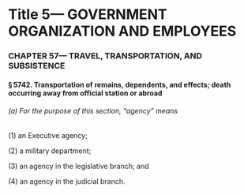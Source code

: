
# Title 5— GOVERNMENT ORGANIZATION AND EMPLOYEES
### CHAPTER 57— TRAVEL, TRANSPORTATION, AND SUBSISTENCE
#### § 5742. Transportation of remains, dependents, and effects; death occurring away from official station or abroad
###### (a) For the purpose of this section, “agency” means

(1) an Executive agency;

(2) a military department;

(3) an agency in the legislative branch; and

(4) an agency in the judicial branch.
